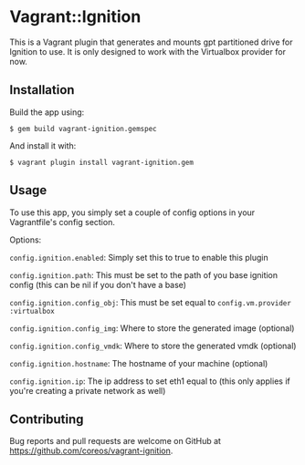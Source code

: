 # Vagrant::Ignition
This is a Vagrant plugin that generates and mounts gpt partitioned drive for Ignition to use. It is only designed to work with the Virtualbox provider for now.


## Installation
Build the app using:

    $ gem build vagrant-ignition.gemspec

And install it with:

    $ vagrant plugin install vagrant-ignition.gem

## Usage
To use this app, you simply set a couple of config options in your Vagrantfile's config section.

Options:

`config.ignition.enabled`: Simply set this to true to enable this plugin

`config.ignition.path`: This must be set to the path of you base ignition config (this can be nil if you don't have a base)

`config.ignition.config_obj`: This must be set equal to `config.vm.provider :virtualbox`

`config.ignition.config_img`: Where to store the generated image (optional)

`config.ignition.config_vmdk`: Where to store the generated vmdk (optional)

`config.ignition.hostname`: The hostname of your machine (optional)

`config.ignition.ip`: The ip address to set eth1 equal to (this only applies if you're creating a private network as well)

## Contributing

Bug reports and pull requests are welcome on GitHub at https://github.com/coreos/vagrant-ignition.
